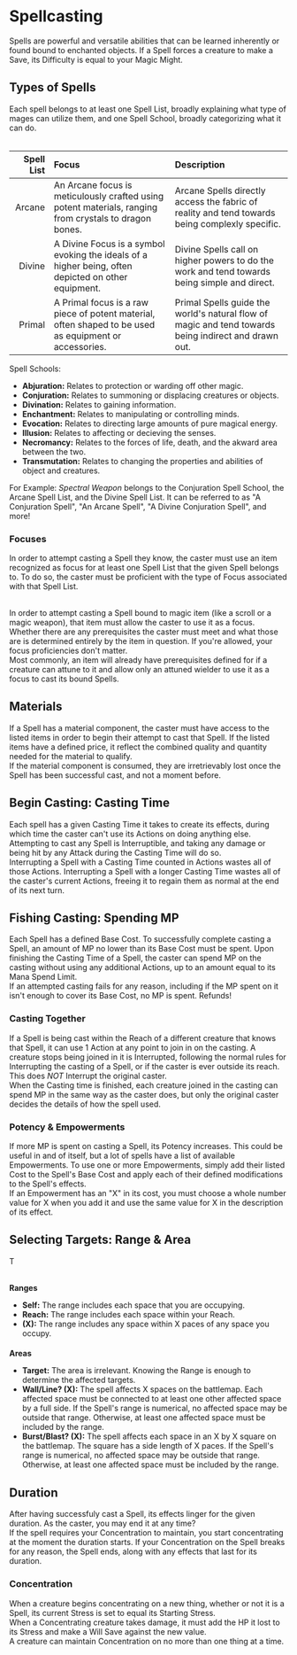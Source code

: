 
# Spellcasting
Spells are powerful and versatile abilities that can be learned inherently or found bound to enchanted objects. If a Spell forces a creature to make a Save, its Difficulty is equal to your Magic Might.

## Types of Spells
Each spell belongs to at least one Spell List, broadly explaining what type of mages can utilize them, and one Spell School, broadly categorizing what it can do.<br><br>

Spell List | Focus | Description
---: | :--- | :---
Arcane | An Arcane focus is meticulously crafted using potent materials, ranging from crystals to dragon bones. | Arcane Spells directly access the fabric of reality and tend towards being complexly specific.
Divine | A Divine Focus is a symbol evoking the ideals of a higher being, often depicted on other equipment. | Divine Spells call on higher powers to do the work and tend towards being simple and direct.
Primal | A Primal focus is a raw piece of potent material, often shaped to be used as equipment or accessories. | Primal Spells guide the world's natural flow of magic and tend towards being indirect and drawn out.

Spell Schools:<br>
+ **Abjuration:** Relates to protection or warding off other magic.
+ **Conjuration:** Relates to summoning or displacing creatures or objects.
+ **Divination:** Relates to gaining information.
+ **Enchantment:** Relates to manipulating or controlling minds.
+ **Evocation:** Relates to directing large amounts of pure magical energy.
+ **Illusion:** Relates to affecting or decieving the senses.
+ **Necromancy:** Relates to the forces of life, death, and the akward area between the two.
+ **Transmutation:** Relates to changing the properties and abilities of object and creatures.

For Example: *Spectral Weapon* belongs to the Conjuration Spell School, the Arcane Spell List, and the Divine Spell List. It can be referred to as "A Conjuration Spell", "An Arcane Spell", "A Divine Conjuration Spell", and more!

### Focuses
In order to attempt casting a Spell they know, the caster must use an item recognized as focus for at least one Spell List that the given Spell belongs to. To do so, the caster must be proficient with the type of Focus associated with that Spell List.
<br><br>

In order to attempt casting a Spell bound to magic item (like a scroll or a magic weapon), that item must allow the caster to use it as a focus. Whether there are any prerequisites the caster must meet and what those are is determined entirely by the item in question. If you're allowed, your focus proficiencies don't matter.<br>
Most commonly, an item will already have prerequisites defined for if a creature can attune to it and allow only an attuned wielder to use it as a focus to cast its bound Spells.

## Materials
If a Spell has a material component, the caster must have access to the listed items in order to begin their attempt to cast that Spell. If the listed items have a defined price, it reflect the combined quality and quantity needed for the material to qualify.<br>
If the material component is consumed, they are irretrievably lost once the Spell has been successful cast, and not a moment before.

## Begin Casting: Casting Time
Each spell has a given Casting Time it takes to create its effects, during which time the caster can't use its Actions on doing anything else. Attempting to cast any Spell is Interruptible, and taking any damage or being hit by any Attack during the Casting Time will do so.<br>
Interrupting a Spell with a Casting Time counted in Actions wastes all of those Actions. Interrupting a Spell with a longer Casting Time wastes all of the caster's current Actions, freeing it to regain them as normal at the end of its next turn.<br>

## Fishing Casting: Spending MP
Each Spell has a defined Base Cost. To successfully complete casting a Spell, an amount of MP no lower than its Base Cost must be spent. Upon finishing the Casting Time of a Spell, the caster can spend MP on the casting without using any additional Actions, up to an amount equal to its Mana Spend Limit.<br>
If an attempted casting fails for any reason, including if the MP spent on it isn't enough to cover its Base Cost, no MP is spent. Refunds!

### Casting Together
If a Spell is being cast within the Reach of a different creature that knows that Spell, it can use 1 Action at any point to join in on the casting. A creature stops being joined in it is Interrupted, following the normal rules for Interrupting the casting of a Spell, or if the caster is ever outside its reach. This does *NOT* Interrupt the original caster.<br>
When the Casting time is finished, each creature joined in the casting can spend MP in the same way as the caster does, but only the original caster decides the details of how the spell used.

### Potency & Empowerments
If more MP is spent on casting a Spell, its Potency increases. This could be useful in and of itself, but a lot of spells have a list of available Empowerments. To use one or more Empowerments, simply add their listed Cost to the Spell's Base Cost and apply each of their defined modifications to the Spell's effects.<br>
If an Empowerment has an "X" in its cost, you must choose a whole number value for X when you add it and use the same value for X in the description of its effect.

## Selecting Targets: Range & Area
T
<br><br>

**Ranges**<br>
+ **Self:** The range includes each space that you are occupying.
+ **Reach:** The range includes each space within your Reach.
+ **(X):** The range includes any space within X paces of any space you occupy.
####

**Areas**<br>
+ **Target:** The area is irrelevant. Knowing the Range is enough to determine the affected targets.
+ **Wall/Line? (X):** The spell affects X spaces on the battlemap. Each affected space must be connected to at least one other affected space by a full side. If the Spell's range is numerical, no affected space may be outside that range. Otherwise, at least one affected space must be included by the range.
+ **Burst/Blast? (X):** The spell affects each space in an X by X square on the battlemap. The square has a side length of X paces. If the Spell's range is numerical, no affected space may be outside that range. Otherwise, at least one affected space must be included by the range.

## Duration
After having successfuly cast a Spell, its effects linger for the given duration. As the caster, you may end it at any time?<br>
If the spell requires your Concentration to maintain, you start concentrating at the moment the duration starts. If your Concentration on the Spell breaks for any reason, the Spell ends, along with any effects that last for its duration.

### Concentration
When a creature begins concentrating on a new thing, whether or not it is a Spell, its current Stress is set to equal its Starting Stress.<br>
When a Concentrating creature takes damage, it must add the HP it lost to its Stress and make a Will Save against the new value.<br>
A creature can maintain Concentration on no more than one thing at a time.